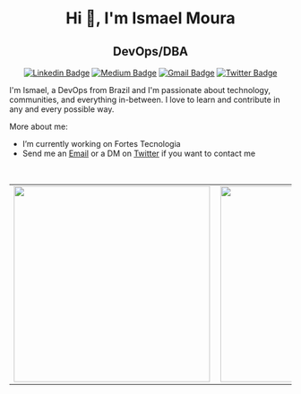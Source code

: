 <!--
<img src="https://github.com/itsmael/itsmael/blob/main/images/itsmaell.png?raw=true">
-->
<h1 align="center">Hi 👋, I'm Ismael Moura</h1>
<h2 align="center">DevOps/DBA</h2>
<div align="center">
    
[![Linkedin Badge](https://img.shields.io/badge/-LinkedIn-blue?style=flat-square&logo=Linkedin&logoColor=white&link=https://www.linkedin.com/in/ismael-moura/)](https://www.linkedin.com/in/ismael-moura/)
[![Medium Badge](https://img.shields.io/badge/-Medium-000?style=flat-square&logo=Medium&logoColor=white&&link=https://medium.com/3lnx)](https://medium.com/3lnx)
[![Gmail Badge](https://img.shields.io/badge/-Gmail-c14438?style=flat-square&logo=Gmail&logoColor=white&link=mailto:anajuliabit@gmail.com)](mailto:ismour.ol@gmail.com)
[![Twitter Badge](https://img.shields.io/badge/-Twitter-1DA1F2?style=flat-square&logo=twitter&logoColor=white&link=https://www.twitter.com/itsmaell)](https://www.twitter.com/itsmaell)

</div>
I'm Ismael, a DevOps from Brazil and I'm passionate about technology, communities, and everything in-between. I love to learn and contribute in any and every possible way.

More about me:
-  I’m currently working on Fortes Tecnologia
- Send me an [Email](mailto:ismour.ol@gmail.com.br) or a DM on [Twitter](https://www.twitter.com/itsmaell) if you want to contact me 
<br/>
<table>
    <tr>
        <td><img width="350px" align="left" src="https://github-readme-stats.vercel.app/api/top-langs/?username=itsmael&hide=html&layout=compact&theme=buefy" /></td>
        <td><img width="350px" align="left" src="https://github-readme-stats.vercel.app/api?username=itsmael&theme=buefy"/></td>
    </tr>   
</table>

<!--
**itsmael/itsmael** is a ✨ _special_ ✨ repository because its `README.md` (this file) appears on your GitHub profile.

Here are some ideas to get you started:

- 👯 I’m looking to collaborate on ...
- 🤔 I’m looking for help with ...
- 💬 Ask me about ...
- 📫 How to reach me: ...
- 😄 Pronouns: ...
- ⚡ Fun fact: ...
-->




